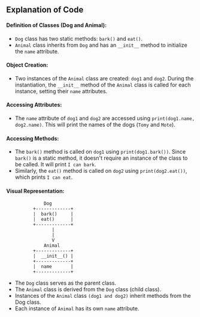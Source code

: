 ## Explanation of Code

#### Definition of Classes (Dog and Animal):

- `Dog` class has two static methods: `bark()` and `eat()`.
- `Animal` class inherits from `Dog` and has an `__init__` method to initialize the `name` attribute.

#### Object Creation:

- Two instances of the `Animal` class are created: `dog1` and `dog2`. During the instantiation, the `__init__` method of the `Animal` class is called for each instance, setting their `name` attributes.

#### Accessing Attributes:

- The `name` attribute of `dog1` and `dog2` are accessed using `print(dog1.name, dog2.name)`. This will print the names of the dogs (`Tomy` and `Mote`).

#### Accessing Methods:

- The `bark()` method is called on `dog1` using `print(dog1.bark())`. Since `bark()` is a static method, it doesn't require an instance of the class to be called. It will print `I can bark`.
- Similarly, the `eat()` method is called on `dog2` using `print(dog2.eat())`, which prints `I can eat`.

#### Visual Representation:

```plaintext
              Dog
          +-------------+
          |  bark()     |
          |  eat()      |
          +-------------+
                 |
                 |
                 V
              Animal
          +-------------+
          |  __init__() |
          +-------------+
          |  name       |
          +-------------+
 ```        
- The `Dog` class serves as the parent class.
- The `Animal` class is derived from the `Dog` class (child class).
- Instances of the `Animal` class `(dog1 and dog2)` inherit methods from the Dog class.
- Each instance of `Animal` has its own `name` attribute.
